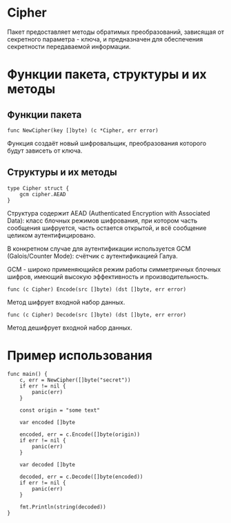 # Cipher

Пакет предоставляет методы обратимых преобразований, зависящая от секретного параметра - ключа, и предназначен для
обеспечения секретности передаваемой информации.

# Функции пакета, структуры и их методы

## Функции пакета

```golang
func NewCipher(key []byte) (c *Cipher, err error)
```

Функция создаёт новый шифровальщик, преобразования которого будут зависеть от ключа.

## Структуры и их методы

```golang
type Cipher struct {
    gcm cipher.AEAD
}
```

Структура содержит AEAD (Authenticated Encryption with Associated Data): класс блочных режимов шифрования, при котором
часть сообщения шифруется, часть остается открытой, и всё сообщение целиком аутентифицировано.

В конкретном случае для аутентификации используется GCM (Galois/Counter Mode): счётчик с аутентификацией Галуа.

GCM - широко применяющийся режим работы симметричных блочных шифров, имеющий высокую эффективность и производительность.

```golang
func (c Cipher) Encode(src []byte) (dst []byte, err error)
```

Метод шифрует входной набор данных.

```golang
func (c Cipher) Decode(src []byte) (dst []byte, err error)
```

Метод дешифрует входной набор данных.

# Пример использования

```golang
func main() {
	c, err = NewCipher([]byte("secret"))
	if err != nil {
	    panic(err)	
    }
	
    const origin = "some text"
    
    var encoded []byte
    
    encoded, err = c.Encode([]byte(origin))
    if err != nil {
        panic(err)
    }
    
    var decoded []byte
    
    decoded, err = c.Decode([]byte(encoded))
    if err != nil {
        panic(err)	
    }
    
    fmt.Println(string(decoded))
}
```